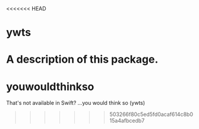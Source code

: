 <<<<<<< HEAD
# ywts

A description of this package.
=======
# youwouldthinkso
That's not available in Swift? ...you would think so (ywts)
>>>>>>> 503266f80c5ed5fd0acaf614c8b015a4afbcedb7
